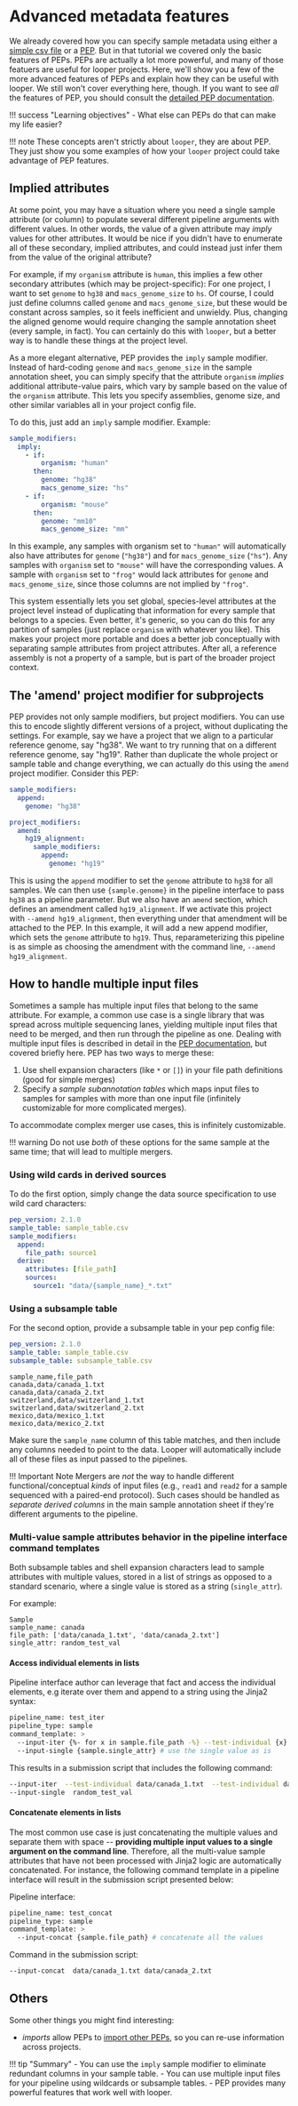 # Advanced metadata features

We already covered how you can specify sample metadata using either a [simple csv file](../tutorial/initialize.md) or a [PEP](../tutorial/metadata.md).
But in that tutorial we covered only the basic features of PEPs.
PEPs are actually a lot more powerful, and many of those featuers are useful for looper projects.
Here, we'll show you a few of the more advanced features of PEPs and explain how they can be useful with looper. 
We still won't cover everything here, though.
If you want to see *all* the features of PEP, you should consult the [detailed PEP documentation](../../spec/simple-example.md).


!!! success "Learning objectives"
    - What else can PEPs do that can make my life easier?


!!! note
    These concepts aren't strictly about `looper`, they are about PEP. They just show you some examples of how your `looper` project could take advantage of PEP features.


## Implied attributes

At some point, you may have a situation where you need a single sample attribute (or column)
to populate several different pipeline arguments with different values.
In other words, the value of a given attribute may *imply* values for other attributes.
It would be nice if you didn't have to enumerate all of these secondary, implied attributes,
and could instead just infer them from the value of the original attribute?

For example, if my `organism` attribute is `human`, this implies a few other secondary attributes
(which may be project-specific): For one project, I want to set `genome` to `hg38` and `macs_genome_size` to `hs`.
Of course, I could just define columns called `genome` and `macs_genome_size`, but these would be constant across samples, so it feels inefficient and unwieldy.
Plus, changing the aligned genome would require changing the sample annotation sheet (every sample, in fact).
You can certainly do this with `looper`, but a better way is to handle these things at the project level.

As a more elegant alternative, PEP provides the `imply` sample modifier.
Instead of hard-coding `genome` and `macs_genome_size` in the sample annotation sheet,
you can simply specify that the attribute `organism` *implies* additional attribute-value pairs, which vary by sample based on the value of the `organism` attribute.
This lets you specify assemblies, genome size, and other similar variables all in your project config file.

To do this, just add an `imply` sample modifier. Example:

```yaml
sample_modifiers:
  imply:
    - if:
        organism: "human"
      then:
        genome: "hg38"
        macs_genome_size: "hs"
    - if:
        organism: "mouse"
      then:
        genome: "mm10"
        macs_genome_size: "mm"
```

In this example, any samples with organism set to `"human"` will automatically also have attributes for `genome` (`"hg38"`) and for `macs_genome_size` (`"hs"`).
Any samples with `organism` set to `"mouse"` will have the corresponding values.
A sample with `organism` set to `"frog"` would lack attributes for `genome` and `macs_genome_size`, since those columns are not implied by `"frog"`.

This system essentially lets you set global, species-level attributes at the project level instead of duplicating that information for every sample that belongs to a species.
Even better, it's generic, so you can do this for any partition of samples (just replace `organism` with whatever you like). 
This makes your project more portable and does a better job conceptually with separating sample attributes from project attributes.
After all, a reference assembly is not a property of a sample, but is part of the broader project context.


## The 'amend' project modifier for subprojects

PEP provides not only sample modifiers, but project modifiers.
You can use this to encode slightly different versions of a project, without duplicating the settings.
For example, say we have a project that we align to a particular reference genome, say "hg38".
We want to try running that on a different reference genome, say "hg19".
Rather than duplicate the whole project or sample table and change everything, we can actually do this using the `amend` project modifier.
Consider this PEP:

```yaml
sample_modifiers:
  append:
    genome: "hg38"

project_modifiers:
  amend:
    hg19_alignment:
      sample_modifiers:
        append:
          genome: "hg19"
```

This is using the `append` modifier to set the `genome` attribute to `hg38` for all samples.
We can then use `{sample.genome}` in the pipeline interface to pass `hg38` as a pipeline parameter.
But we also have an `amend` section, which defines an amendment called `hg19_alignment`.
If we activate this project with `--amend hg19_alignment`, then everything under that amendment will be attached to the PEP.
In this example, it will add a new append modifier, which sets the `genome` attribute to `hg19`.
Thus, reparameterizing this pipeline is as simple as choosing the amendment with the command line, `--amend hg19_alignment`.


## How to handle multiple input files

Sometimes a sample has multiple input files that belong to the same attribute. For example, a common use case is a single library that was spread across multiple sequencing lanes, yielding multiple input files that need to be merged, and then run through the pipeline as one. Dealing with multiple input files is described in detail in the [PEP documentation](https://pep.databio.org/spec/howto-multi-value-attributes/), but covered briefly here. PEP has two ways to merge these:

1. Use shell expansion characters (like `*` or `[]`) in your file path definitions (good for simple merges)
2. Specify a *sample subannotation tables* which maps input files to samples for samples with more than one input file (infinitely customizable for more complicated merges).

To accommodate complex merger use cases, this is infinitely customizable.

!!! warning
    Do not use *both* of these options for the same sample at the same time; that will lead to multiple mergers.

### Using wild cards in derived sources
To do the first option, simply change the data source specification to use wild card characters:

```yaml title="pep_config.yaml" hl_lines="4-6"
pep_version: 2.1.0
sample_table: sample_table.csv
sample_modifiers:
  append:
    file_path: source1
  derive:
    attributes: [file_path]
    sources:
      source1: "data/{sample_name}_*.txt"
```

### Using a subsample table
For the second option, provide a subsample table in your pep config file:

```yaml title="pep_config.yaml" hl_lines="3"
pep_version: 2.1.0
sample_table: sample_table.csv
subsample_table: subsample_table.csv
```

```csv title="Example subsample_table.csv"
sample_name,file_path
canada,data/canada_1.txt
canada,data/canada_2.txt
switzerland,data/switzerland_1.txt
switzerland,data/switzerland_2.txt
mexico,data/mexico_1.txt
mexico,data/mexico_2.txt
```

Make sure the `sample_name` column of this table matches, and then include any columns needed to point to the data.
Looper will automatically include all of these files as input passed to the pipelines.


!!! Important Note
    Mergers are *not* the way to handle different functional/conceptual *kinds* of input files (e.g., `read1` and `read2` for a sample sequenced with a paired-end protocol).
    Such cases should be handled as *separate derived columns* in the main sample annotation sheet if they're different arguments to the pipeline.


### Multi-value sample attributes behavior in the pipeline interface command templates

Both subsample tables and shell expansion characters lead to sample attributes with multiple values, stored in a list of strings as opposed to a standard scenario, where a single value is stored as a string (`single_attr`).

For example:
```
Sample
sample_name: canada
file_path: ['data/canada_1.txt', 'data/canada_2.txt']
single_attr: random_test_val
```

#### Access individual elements in lists

Pipeline interface author can leverage that fact and access the individual elements, e.g iterate over them and append to a string using the Jinja2 syntax:

```bash
pipeline_name: test_iter
pipeline_type: sample
command_template: >
  --input-iter {%- for x in sample.file_path -%} --test-individual {x} {% endfor %} # iterate over multiple values
  --input-single {sample.single_attr} # use the single value as is

```

This results in a submission script that includes the following command:
```bash
--input-iter  --test-individual data/canada_1.txt  --test-individual data/canada_2.txt
--input-single  random_test_val
```

#### Concatenate elements in lists

The most common use case is just concatenating the multiple values and separate them with space -- **providing multiple input values to a single argument on the command line**. Therefore, all the multi-value sample attributes that have not been processed with Jinja2 logic are automatically concatenated. For instance, the following command template in a pipeline interface will result in the submission script presented below:

Pipeline interface:
```bash
pipeline_name: test_concat
pipeline_type: sample
command_template: >
  --input-concat {sample.file_path} # concatenate all the values
```

Command in the submission script:
```bash
--input-concat  data/canada_1.txt data/canada_2.txt
```

## Others

Some other things you might find interesting:

- *imports* allow PEPs to [import other PEPs](https://pep.databio.org/spec/specification/#project-modifier-import), so you can re-use information across projects.


!!! tip "Summary"
    - You can use the `imply` sample modifier to eliminate redundant columns in your sample table.
    - You can use multiple input files for your pipeline using wildcards or subsample tables.
    - PEP provides many powerful features that work well with looper.

